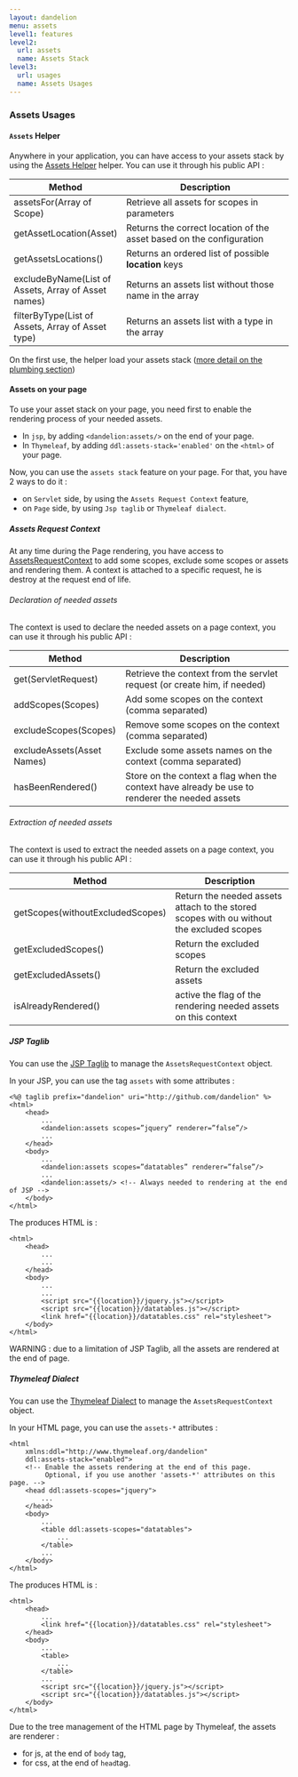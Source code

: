 ```yaml
---
layout: dandelion
menu: assets
level1: features
level2:
  url: assets
  name: Assets Stack
level3:
  url: usages
  name: Assets Usages
---
```


### Assets Usages

#### `Assets` Helper

Anywhere in your application, you can have access to your assets stack by using the [Assets Helper](/dandelion/ref/javadoc/dandelion-core/com/github/dandelion/core/asset/Assets.html) helper.
You can use it through his public API :
<table class="table table-bordered">
    <thead>
        <tr>
            <th style="width: 40%">Method</th>
            <th style="width: 60%">Description</th>
        </tr>
    </thead>
    <tbody>
        <tr>
            <td>assetsFor(Array of Scope)</td>
            <td>Retrieve all assets for scopes in parameters</td>
        </tr>
        <tr>
            <td>getAssetLocation(Asset)</td>
            <td>Returns the correct location of the asset based on the configuration</td>
        </tr>
        <tr>
            <td>getAssetsLocations()</td>
            <td>Returns an ordered list of possible <b>location</b> keys</td>
        </tr>
        <tr>
            <td>excludeByName(List of Assets, Array of Asset names)</td>
            <td>Returns an assets list without those name in the array</td>
        </tr>
        <tr>
            <td>filterByType(List of Assets, Array of Asset type)</td>
            <td>Returns an assets list with a type in the array</td>
        </tr>
    </tbody>
</table>

On the first use, the helper load your assets stack ([more detail on the plumbing section](/dandelion/features/assets/plumbing.html))

#### Assets on your page

To use your asset stack on your page, you need first to enable the rendering process of your needed assets.
* In `jsp`, by adding `<dandelion:assets/>` on the end of your page.
* In `Thymeleaf`, by adding `ddl:assets-stack='enabled'` on the `<html>` of your page.

Now, you can use the `assets stack` feature on your page. For that, you have 2 ways to do it :
* on `Servlet` side, by using the `Assets Request Context` feature,
* on `Page` side, by using `Jsp taglib` or `Thymeleaf dialect`.

##### Assets Request Context

At any time during the Page rendering, you have access to [AssetsRequestContext](/dandelion/ref/javadoc/dandelion-core/com/github/dandelion/core/asset/AssetsRequestContext.html) to add some scopes, exclude some scopes or assets and rendering them.
A context is attached to a specific request, he is destroy at the request end of life.

###### Declaration of needed assets
The context is used to declare the needed assets on a page context, you can use it through his public API :
<table class="table table-bordered">
    <thead>
        <tr>
            <th style="width: 40%">Method</th>
            <th style="width: 60%">Description</th>
        </tr>
    </thead>
    <tbody>
        <tr>
            <td>get(ServletRequest)</td>
            <td>Retrieve the context from the servlet request (or create him, if needed)</td>
        </tr>
        <tr>
            <td>addScopes(Scopes)</td>
            <td>Add some scopes on the context (comma separated)</td>
        </tr>
        <tr>
            <td>excludeScopes(Scopes)</td>
            <td>Remove some scopes on the context (comma separated)</td>
        </tr>
        <tr>
            <td>excludeAssets(Asset Names)</td>
            <td>Exclude some assets names on the context (comma separated)</td>
        </tr>
        <tr>
            <td>hasBeenRendered()</td>
            <td>Store on the context a flag when the context have already be use to renderer the needed assets</td>
        </tr>
    </tbody>
</table>

###### Extraction of needed assets
The context is used to extract the needed assets on a page context, you can use it through his public API :
<table class="table table-bordered">
    <thead>
        <tr>
            <th style="width: 40%">Method</th>
            <th style="width: 60%">Description</th>
        </tr>
    </thead>
    <tbody>
        <tr>
            <td>getScopes(withoutExcludedScopes)</td>
            <td>Return the needed assets attach to the stored scopes with ou without the excluded scopes</td>
        </tr>
        <tr>
            <td>getExcludedScopes()</td>
            <td>Return the excluded scopes</td>
        </tr>
        <tr>
            <td>getExcludedAssets()</td>
            <td>Return the excluded assets</td>
        </tr>
        <tr>
            <td>isAlreadyRendered()</td>
            <td>active the flag of the rendering needed assets on this context</td>
        </tr>
    </tbody>
</table>

##### JSP Taglib

You can use the [JSP Taglib](/dandelion/ref/jsp/assets.html) to manage the `AssetsRequestContext` object.

In your JSP, you can use the tag `assets` with some attributes :

    <%@ taglib prefix="dandelion" uri="http://github.com/dandelion" %>
	<html>
		<head>
		    ...
			<dandelion:assets scopes=”jquery” renderer=”false”/>
		    ...
		</head>
		<body>
		    ...
			<dandelion:assets scopes=”datatables” renderer=”false”/>
		    ...
			<dandelion:assets/> <!-- Always needed to rendering at the end of JSP -->
		</body>
	</html>

The produces HTML is :

	<html>
		<head>
		    ...
		    ...
		</head>
		<body>
		    ...
		    ...
			<script src="{{location}}/jquery.js"></script>
			<script src="{{location}}/datatables.js"></script>
			<link href="{{location}}/datatables.css" rel="stylesheet">
		</body>
	</html>

WARNING : due to a limitation of JSP Taglib, all the assets are rendered at the end of page.

##### Thymeleaf Dialect

You can use the [Thymeleaf Dialect](/dandelion/ref/thymeleaf/assets.html) to manage the `AssetsRequestContext` object.

In your HTML page, you can use the `assets-*` attributes :

    <html
        xmlns:ddl="http://www.thymeleaf.org/dandelion"
        ddl:assets-stack="enabled">
        <!-- Enable the assets rendering at the end of this page.
             Optional, if you use another 'assets-*' attributes on this page. -->
		<head ddl:assets-scopes="jquery">
		    ...
		</head>
		<body>
		    ...
			<table ddl:assets-scopes="datatables">
			    ...
			</table>
		    ...
		</body>
	</html>

The produces HTML is :

    <html>
		<head>
		    ...
			<link href="{{location}}/datatables.css" rel="stylesheet">
		</head>
		<body>
		    ...
			<table>
			    ...
			</table>
		    ...
			<script src="{{location}}/jquery.js"></script>
			<script src="{{location}}/datatables.js"></script>
		</body>
	</html>

Due to the tree management of the HTML page by Thymeleaf, the assets are renderer :
* for js, at the end of `body` tag,
* for css, at the end of `head`tag.
